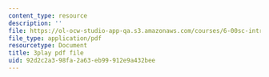 ```yaml
---
content_type: resource
description: ''
file: https://ol-ocw-studio-app-qa.s3.amazonaws.com/courses/6-00sc-introduction-to-computer-science-and-programming-spring-2011/92d2c2a398fa2a63eb99912e9a432bee_5gt2WDBl8-0.pdf
file_type: application/pdf
resourcetype: Document
title: 3play pdf file
uid: 92d2c2a3-98fa-2a63-eb99-912e9a432bee
---
```

